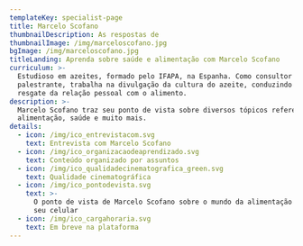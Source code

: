 ```yaml
---
templateKey: specialist-page
title: Marcelo Scofano
thumbnailDescription: As respostas de
thumbnailImage: /img/marceloscofano.jpg
bgImage: /img/marceloscofano.jpg
titleLanding: Aprenda sobre saúde e alimentação com Marcelo Scofano
curriculum: >-
  Estudioso em azeites, formado pelo IFAPA, na Espanha. Como consultor e
  palestrante, trabalha na divulgação da cultura do azeite, conduzindo um
  resgate da relação pessoal com o alimento.
description: >-
  Marcelo Scofano traz seu ponto de vista sobre diversos tópicos referentes à
  alimentação, saúde e muito mais.
details:
  - icon: /img/ico_entrevistacom.svg
    text: Entrevista com Marcelo Scofano
  - icon: /img/ico_organizacaodeaprendizado.svg
    text: Conteúdo organizado por assuntos
  - icon: /img/ico_qualidadecinematografica_green.svg
    text: Qualidade cinematográfica
  - icon: /img/ico_pontodevista.svg
    text: >-
      O ponto de vista de Marcelo Scofano sobre o mundo da alimentação direto no
      seu celular
  - icon: /img/ico_cargahoraria.svg
    text: Em breve na plataforma
---
```


